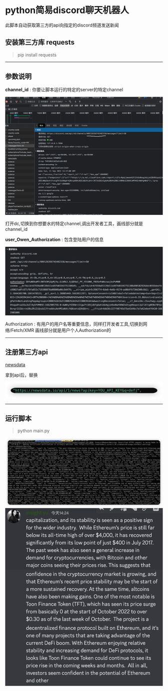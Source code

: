 # python简易discord聊天机器人
此脚本自动获取第三方的api向指定的discord频道发送新闻

## 安装第三方库 requests
> pip install requests
******
## 参数说明
**channel_id** : 你要让脚本运行的特定的server的特定channel

![channel_id](WX20220911-221807@2x.png)

打开dc,切换到你想要水的特定channel,调出开发者工具，画线部分就是channel_id


**user_Owen_Authorization** : 包含登陆用户的信息



![user_Owen_Authorization](WX20220911-222511@2x.png)

Authorization : 有用户的用户名等重要信息，同样打开发者工具,切换到网络/Fetch/XMR 画线部分就是用户个人Authorization的



****************************************************************
## 注册第三方api

[newsdata](https://newsdata.io/)

拿到api后，替换

![api](image/iShot_2022-12-06_14.37.30.png)




****************************************************************
## 运行脚本
> python main.py
>


![run_script](image/iShot_2022-12-06_14.41.29.png)
![run_script](image/WX20221206-144047@2x.png)